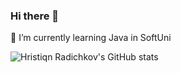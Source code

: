 ### Hi there 👋

🌱 I’m currently learning Java in SoftUni

![Hristiqn Radichkov's GitHub stats](https://github-readme-stats.vercel.app/api?username=hradichkov&show_icons=true&theme=transparent)

<!--
**hradichkov/hradichkov** is a ✨ _special_ ✨ repository because its `README.md` (this file) appears on your GitHub profile.

Here are some ideas to get you started:

- 🔭 I’m currently working on ...
- 🌱 I’m currently learning Java in SoftUni
- 👯 I’m looking to collaborate on ...
- 🤔 I’m looking for help with ...
- 💬 Ask me about ...
- 📫 How to reach me: ...
- 😄 Pronouns: ...
- ⚡ Fun fact: ...
-->
